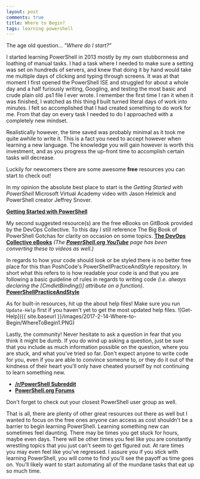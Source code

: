 ```yaml
---
layout: post
comments: true
title: Where to Begin?
tags: learning powershell
---
```


The age old question... *"Where do I start?"*

I started learning PowerShell in 2013 mostly by my own stubbornness and loathing of manual tasks.  I had a task where I needed to make sure a setting was set on hundreds of servers, and knew that doing it by hand would take me multiple days of clicking and typing through screens.  It was at that moment I first opened the PowerShell ISE and struggled for about a whole day and a half furiously writing, Googling, and testing the most basic and crude plain old .ps1 file I ever wrote.  I remember the first time I ran it when it was finished, I watched as this thing **I** built turned literal days of work into minutes.  I felt so accomplished that I had created something to do work for me.  From that day on every task I needed to do I approached with a completely new mindset.

Realistically however, the time saved was probably minimal as it took me quite awhile to write it.  This is a fact you need to accept however when learning a new language.  The knowledge you will gain however is worth this investment, and as you progress the up-front time to accomplish certain tasks will decrease.

Luckily for newcomers there are some awesome **free** resources you can start to check out!

In my opinion the absolute best place to start is the *Getting Started with PowerShell* Microsoft Virtual Academy video with Jason Helmick and PowerShell creator Jeffrey Snover.

**[Getting Started with PowerShell](https://mva.microsoft.com/en-us/training-courses/getting-started-with-powershell-3-0-jump-start-8276?l=r54IrOWy_2304984382)**

My second suggested resource(s) are the free eBooks on GitBook provided by the DevOps Collective.  To this day I still reference The Big Book of PowerShell Gotchas for clarity on occasion on some topics.
**[The DevOps Collective eBooks](https://www.gitbook.com/@devopscollective)**  *(The **[PowerShell.org YouTube](https://www.youtube.com/channel/UCqIw7UUwC5fUBFXYX68aMrQ)** page has been converting these to videos as well.)*

In regards to how your code should look or be styled there is no better free place for this than PoshCode's PowerShellPracticeAndStyle repository.  In short what this refers to is how readable your code is and that you are following a basic guideline of rules in regards to writing code *(i.e. always declaring the [CmdletBinding()] attribute on a function)*.  
**[PowerShellPracticeAndStyle](https://github.com/PoshCode/PowerShellPracticeAndStyle/blob/master/Style%20Guide/Introduction.md)**

As for built-in resources, hit up the about help files!  Make sure you run `Update-Help` first if you haven't yet to get the most updated help files.
![Get-Help]({{ site.baseurl }}/images/2017-2-14-Where-to-Begin/WhereToBegin1.PNG)

Lastly, the community!  Never hesitate to ask a question in fear that you think it might be dumb.  If you do wind up asking a question, just be sure that you include as much information possible on the question, where you are stuck, and what you've tried so far.  Don't expect anyone to write code for you, even if you are able to convince someone to, or they do it out of the kindness of their heart you'll only have cheated yourself by not continuing to learn something new.

* **[/r/PowerShell Subreddit](https://www.reddit.com/r/PowerShell/)**
* **[PowerShell.org Forums](https://powershell.org/forums/)**

Don't forget to check out your closest PowerShell user group as well.

That is all, there are plenty of other great resources out there as well but I wanted to focus on the free ones anyone can access as cost shouldn't be a barrier to begin learning PowerShell.  Learning something new can sometimes feel daunting.  There may be times you get stuck for hours, maybe even days.  There will be other times you feel like you are constantly wrestling topics that you just can't seem to get figured out.  At rare times you may even feel like you've regressed.  I assure you if you stick with learning PowerShell, you will come to find you'll see the payoff as time goes on.  You'll likely want to start automating all of the mundane tasks that eat up so much time.